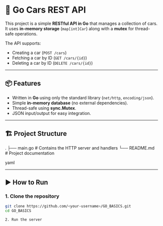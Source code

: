 # 🚗 Go Cars REST API

This project is a simple **RESTful API in Go** that manages a collection of cars.  
It uses **in-memory storage** (`map[int]Car`) along with a **mutex** for thread-safe operations.  

The API supports:
- Creating a car (`POST /cars`)
- Fetching a car by ID (`GET /cars/{id}`)
- Deleting a car by ID (`DELETE /cars/{id}`)

---

## 📦 Features

- Written in **Go** using only the standard library (`net/http`, `encoding/json`).
- Simple **in-memory database** (no external dependencies).
- Thread-safe using **sync.Mutex**.
- JSON input/output for easy integration.

---

## 🏗️ Project Structure

.
├── main.go # Contains the HTTP server and handlers
└── README.md # Project documentation

yaml


---

## ▶️ How to Run

### 1. Clone the repository
```bash
git clone https://github.com/<your-username>/GO_BASICS.git
cd GO_BASICS

2. Run the server